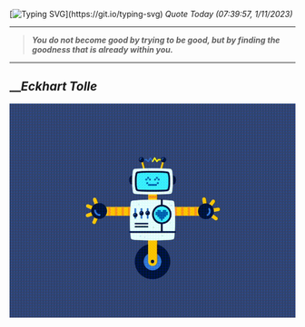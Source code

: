 [![Typing SVG](https://readme-typing-svg.herokuapp.com?font=Press+Start+2P&color=C2F784&size=35&width=900&height=100&lines=Hello+World%2C+I'm+Hung+!)](https://git.io/typing-svg) 
_Quote Today (07:39:57, 1/11/2023)_
___
>**_You do not become good by trying to be good, but by finding the goodness that is already within you._**
___

## __**_Eckhart Tolle_**

![RobotDance](src/assets/images/robot-dancing-dribble.gif?style=center)
